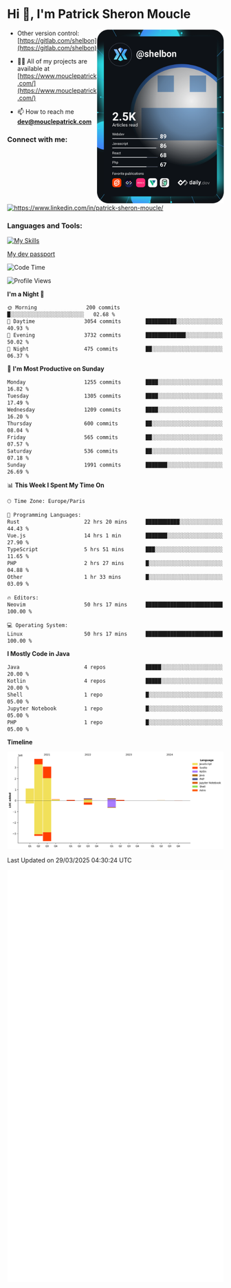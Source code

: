  
  <div align="left">
  <h1 align="left"> Hi 👋, I'm Patrick Sheron Moucle</h1>
<a     href="https://app.daily.dev/shelbon"><img src="https://github.com/shelbon/shelbon/blob/main/devcard.svg"  width="295" align="right" alt="shelbon's Dev Card"/></a>

- Other version control: [https://gitlab.com/shelbon](https://gitlab.com/shelbon)
- 👨‍💻 All of my projects are available at [https://www.mouclepatrick.com/](https://www.mouclepatrick.com/)

- 📫 How to reach me **dev@mouclepatrick.com**

<h3 align="left">Connect with me:</h3>
<p align="left">
<a href="https://linkedin.com/in/https://www.linkedin.com/in/patrick-sheron-moucle/" target="blank"  ><img align="center" src="https://raw.githubusercontent.com/rahuldkjain/github-profile-readme-generator/master/src/images/icons/Social/linked-in-alt.svg" alt="https://www.linkedin.com/in/patrick-sheron-moucle/" height="30" width="40" /></a>
</p>

<h3 align="left">Languages and Tools:</h3>
 
 [![My Skills](https://skillicons.dev/icons?i=kotlin,java,svelte,vue,spring,laravel,nuxt,htmx,go,php,elixir,graphql,css,html,tailwind,idea,vscode,redis,git,gitlab&perline=6&theme=light)](https://skillicons.dev)

[My dev passport](https://passeport.dev/p/e96cf336-11d7-4edd-916d-11af626333a8)
<!--START_SECTION:waka-->
![Code Time](http://img.shields.io/badge/Code%20Time-5%2C511%20hrs%2051%20mins-blue)

![Profile Views](http://img.shields.io/badge/Profile%20Views-0-blue)

**I'm a Night 🦉** 

```text
🌞 Morning                200 commits         █░░░░░░░░░░░░░░░░░░░░░░░░   02.68 % 
🌆 Daytime                3054 commits        ██████████░░░░░░░░░░░░░░░   40.93 % 
🌃 Evening                3732 commits        █████████████░░░░░░░░░░░░   50.02 % 
🌙 Night                  475 commits         ██░░░░░░░░░░░░░░░░░░░░░░░   06.37 % 
```
📅 **I'm Most Productive on Sunday** 

```text
Monday                   1255 commits        ████░░░░░░░░░░░░░░░░░░░░░   16.82 % 
Tuesday                  1305 commits        ████░░░░░░░░░░░░░░░░░░░░░   17.49 % 
Wednesday                1209 commits        ████░░░░░░░░░░░░░░░░░░░░░   16.20 % 
Thursday                 600 commits         ██░░░░░░░░░░░░░░░░░░░░░░░   08.04 % 
Friday                   565 commits         ██░░░░░░░░░░░░░░░░░░░░░░░   07.57 % 
Saturday                 536 commits         ██░░░░░░░░░░░░░░░░░░░░░░░   07.18 % 
Sunday                   1991 commits        ███████░░░░░░░░░░░░░░░░░░   26.69 % 
```


📊 **This Week I Spent My Time On** 

```text
🕑︎ Time Zone: Europe/Paris

💬 Programming Languages: 
Rust                     22 hrs 20 mins      ███████████░░░░░░░░░░░░░░   44.43 % 
Vue.js                   14 hrs 1 min        ███████░░░░░░░░░░░░░░░░░░   27.90 % 
TypeScript               5 hrs 51 mins       ███░░░░░░░░░░░░░░░░░░░░░░   11.65 % 
PHP                      2 hrs 27 mins       █░░░░░░░░░░░░░░░░░░░░░░░░   04.88 % 
Other                    1 hr 33 mins        █░░░░░░░░░░░░░░░░░░░░░░░░   03.09 % 

🔥 Editors: 
Neovim                   50 hrs 17 mins      █████████████████████████   100.00 % 

💻 Operating System: 
Linux                    50 hrs 17 mins      █████████████████████████   100.00 % 
```

**I Mostly Code in Java** 

```text
Java                     4 repos             █████░░░░░░░░░░░░░░░░░░░░   20.00 % 
Kotlin                   4 repos             █████░░░░░░░░░░░░░░░░░░░░   20.00 % 
Shell                    1 repo              █░░░░░░░░░░░░░░░░░░░░░░░░   05.00 % 
Jupyter Notebook         1 repo              █░░░░░░░░░░░░░░░░░░░░░░░░   05.00 % 
PHP                      1 repo              █░░░░░░░░░░░░░░░░░░░░░░░░   05.00 % 
```



**Timeline**

![Lines of Code chart](https://raw.githubusercontent.com/shelbon/shelbon/main/assets/bar_graph.png)


 Last Updated on 29/03/2025 04:30:24 UTC
<!--END_SECTION:waka--> 
![Metrics](https://github.com/shelbon/shelbon/blob/main/github-metrics.svg)
